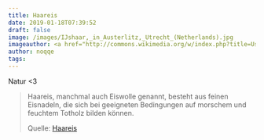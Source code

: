 ```yaml
---
title: Haareis
date: 2019-01-18T07:39:52
draft: false
image: /images/IJshaar,_in_Austerlitz,_Utrecht_(Netherlands).jpg
imageauthor: <a href="http://commons.wikimedia.org/w/index.php?title=User:Ronaldhuizer&amp;action=edit&amp;redlink=1" class="new" title="User:Ronaldhuizer (page does not exist)">Ronaldhuizer</a>
author: noqqe
tags:
---
```


Natur <3

> Haareis, manchmal auch Eiswolle genannt, besteht aus feinen Eisnadeln, die
> sich bei geeigneten Bedingungen auf morschem und feuchtem Totholz bilden
> können.
>
> Quelle: [Haareis](https://de.wikipedia.org/wiki/Haareis)
